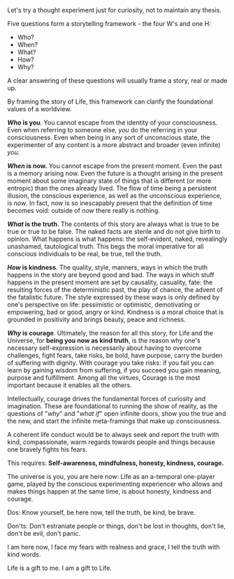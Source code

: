 Let's try a thought experiment just for curiosity, not to maintain any thesis.

Five questions form a storytelling framework - the four W's and one H:
- Who?
- When?
- What?
- How?
- Why?

A clear answering of these questions will usually frame a story, real or made up.

By framing the story of Life, this framework can clarify the foundational values of a worldview.

***Who* is you**.
You cannot escape from the identity of your consciousness.
Even when referring to someone else, *you* do the referring in your consciousness.
Even when being in any sort of unconscious state, the experimenter of any content is a more abstract and broader (even infinite) *you*.

***When* is now.**
You cannot escape from the present moment.
Even the past is a memory arising now.
Even the future is a thought arising in the present moment about some imaginary state of things that is different (or more entropic) than the ones already lived.
The flow of time being a persistent illusion, the conscious experience, as well as the unconscious experience, is *now*.
In fact, *now* is so inescapably present that the definition of time becomes void: outside of *now* there really is nothing.

***What* is the truth**.
The contents of this story are always what is true to be true or true to be false.
The naked facts are sterile and do not give birth to opinion.
What happens is what happens: the self-evident, naked, revealingly unashamed, tautological truth.
This begs the moral imperative for all conscious individuals to be real, be true, tell the truth.

***How* is kindness**.
The quality, style, manners, ways in which the truth happens in the story are beyond good and bad.
The ways in which stuff happens in the present moment are set by causality, casuality, fate: the resulting forces of the deterministic past, the play of chance, the advent of the fatalistic future.
The style expressed by these ways is only defined by one's perspective on life: pessimistic or optimistic, demotivating or empowering, bad or good, angry or kind.
Kindness is a moral choice that is grounded in positivity and brings beauty, peace and richness.

***Why* is courage**.
Ultimately, the reason for all this story, for Life and the Universe, for **being you now as kind truth**, is the reason why one's necessary self-expression is necessarily about having to overcome challenges, fight fears, take risks, be bold, have purpose, carry the burden of suffering with dignity.
With courage you take risks: if you fail you can learn by gaining wisdom from suffering, if you succeed you gain meaning, purpose and fulfillment.
Among all the virtues, Courage is the most important because it enables all the others.

Intellectually, courage drives the fundamental forces of curiosity and imagination.
These are foundational to running the show of reality, as the questions of "*why*" and "*what if*" open infinite doors, show you the true and the new, and start the infinite meta-framings that make up consciousness.

A coherent life conduct would be to always seek and report the truth with kind, compassionate, warm regards towards people and things because one bravely fights his fears.

This requires: **Self-awareness, mindfulness, honesty, kindness, courage.**

The universe is you, you are here now: Life as an a-temporal one-player game, played by the conscious experimenting experiencer who allows and makes things happen at the same time, is about honesty, kindness and courage.

Dos: Know yourself, be here now, tell the truth, be kind, be brave.

Don'ts: Don't estraniate people or things, don't be lost in thoughts, don't lie, don't be evil, don't panic.

I am here now, I face my fears with realness and grace, I tell the truth with kind words.

Life is a gift to me. I am a gift to Life.
